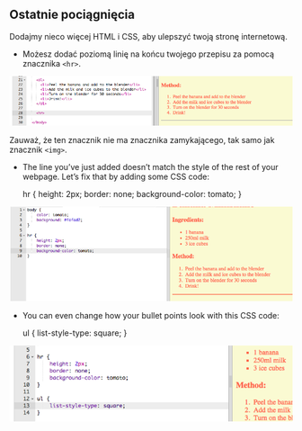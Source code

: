 ## Ostatnie pociągnięcia

Dodajmy nieco więcej HTML i CSS, aby ulepszyć twoją stronę internetową.

+ Możesz dodać poziomą linię na końcu twojego przepisu za pomocą znacznika `<hr>`.

![zrzut ekranu](images/recipe-hr.png)

Zauważ, że ten znacznik nie ma znacznika zamykającego, tak samo jak znacznik `<img>`.

+ The line you’ve just added doesn’t match the style of the rest of your webpage. Let’s fix that by adding some CSS code:

    hr {
        height: 2px;
        border: none;
        background-color: tomato;
    }
    

![zrzut ekranu](images/recipe-hr-css.png)

+ You can even change how your bullet points look with this CSS code:

    ul {
        list-style-type: square;
    }
    

![zrzut ekranu](images/recipe-ul-css.png)